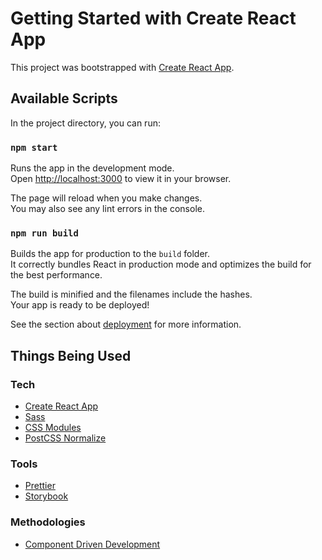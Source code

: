 # Getting Started with Create React App

This project was bootstrapped with [Create React App](https://github.com/facebook/create-react-app).

## Available Scripts

In the project directory, you can run:

### `npm start`

Runs the app in the development mode.\
Open [http://localhost:3000](http://localhost:3000) to view it in your browser.

The page will reload when you make changes.\
You may also see any lint errors in the console.

### `npm run build`

Builds the app for production to the `build` folder.\
It correctly bundles React in production mode and optimizes the build for the best performance.

The build is minified and the filenames include the hashes.\
Your app is ready to be deployed!

See the section about [deployment](https://facebook.github.io/create-react-app/docs/deployment) for more information.

## Things Being Used

### Tech

- [Create React App](https://create-react-app.dev/)
- [Sass](https://create-react-app.dev/docs/adding-a-sass-stylesheet)
- [CSS Modules](https://create-react-app.dev/docs/adding-a-css-modules-stylesheet/)
- [PostCSS Normalize](https://github.com/csstools/postcss-normalize)

### Tools

- [Prettier](https://create-react-app.dev/docs/setting-up-your-editor#formatting-code-automatically)
- [Storybook](https://storybook.js.org/)

### Methodologies

- [Component Driven Development](https://www.componentdriven.org/)
